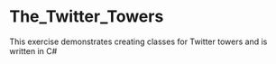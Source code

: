 # The_Twitter_Towers
This exercise demonstrates creating classes for Twitter towers and is written in C#
